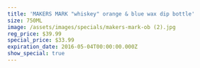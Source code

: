 ```yaml
---
title: 'MAKERS MARK "whiskey" orange & blue wax dip bottle'
size: 750ML
image: /assets/images/specials/makers-mark-ob (2).jpg
reg_price: $39.99
special_price: $33.99
expiration_date: 2016-05-04T00:00:00.000Z
show_special: true
---
```



